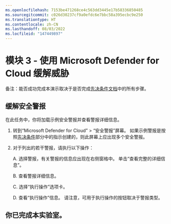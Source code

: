 ```yaml
---
ms.openlocfilehash: 7153be471268ce4c563dd3445e17b58336850485
ms.sourcegitcommit: c026d30237cf9a0efdc6e7bbc58a395ecbc9e250
ms.translationtype: HT
ms.contentlocale: zh-CN
ms.lasthandoff: 08/03/2022
ms.locfileid: "147449897"
---
```

# <a name="module-3---mitigate-threats-using-microsoft-defender-for-cloud"></a>模块 3 - 使用 Microsoft Defender for Cloud 缓解威胁

备注：能否成功完成本演示取决于是否完成[先决条件文档](00-prerequisites.md)中的所有步骤。 

## <a name="mitigate-security-alerts"></a>缓解安全警报

在此任务中，你将加载示例安全警报并查看警报详细信息。

1. 转到“Microsoft Defender for Cloud” > “安全警报”屏幕。 如果示例警报是按照[先决条件](00-prerequisites.md#Deploy-sample-alerts-for-Demo-in-Module-2)部分中的指示创建的，则此屏幕上应出现多个安全警报。

1. 对于列出的若干警报，请执行以下操作：

    A. 选择警报，有关警报的信息应出现在右侧窗格中。  单击“查看完整的详细信息”。

    B. 查看警报详细信息。

    C. 选择“执行操作”选项卡。

    D. 查看“执行操作”信息。 请注意，可用于执行操作的按钮取决于警报类型。

## <a name="you-have-completed-the-lab"></a>你已完成本实验室。
